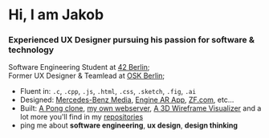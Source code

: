 # Hi, I am Jakob

### Experienced UX Designer pursuing his passion for software & technology

Software Engineering Student at [42 Berlin](https://42berlin.de/);<br>
Former UX Designer & Teamlead at [OSK Berlin](https://www.oskberlin.com/);<br>

- Fluent in: `.c`, `.cpp`, `.js`, `.html`, `.css`, `.sketch`, `.fig`, `.ai`
- Designed: [Mercedes-Benz Media](https://media.mercedes-benz.com/), [Engine AR App](https://www.osk.de/en/projects/ar-app-erklaert-achtzylinder/), [ZF.com](https://www.zf.com/), etc…
- Built: [A Pong clone](https://github.com/theozanchi/42_Berlin_ft_transcendence), [my own webserver](https://github.com/emollebr/webserv), [A 3D Wireframe Visualizer](https://github.com/jakobsitory/02_FdF_42CC) and a lot more you'll find in my [repositories](https://github.com/jakobsitory?tab=repositories)
- ping me about **software engineering**, **ux design**, **design thinking**

<!--
**jakobsitory/jakobsitory** is a ✨ _special_ ✨ repository because its `README.md` (this file) appears on your GitHub profile.

Here are some ideas to get you started:

- 🔭 I’m currently working on ...
- 🌱 I’m currently learning ...
- 👯 I’m looking to collaborate on ...
- 🤔 I’m looking for help with ...
- 💬 Ask me about ...
- 📫 How to reach me: ...
- 😄 Pronouns: ...
- ⚡ Fun fact: ...
-->
